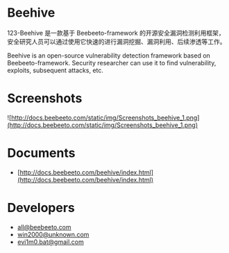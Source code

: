 # Beehive

123-Beehive 是一款基于 Beebeeto-framework 的开源安全漏洞检测利用框架，安全研究人员可以通过使用它快速的进行漏洞挖掘、漏洞利用、后续渗透等工作。

Beehive is an open-source vulnerability detection framework based on Beebeeto-framework. Security researcher can use it to find vulnerability, exploits, subsequent attacks, etc.


# Screenshots

![http://docs.beebeeto.com/static/img/Screenshots_beehive_1.png](http://docs.beebeeto.com/static/img/Screenshots_beehive_1.png)

# Documents

- [http://docs.beebeeto.com/beehive/index.html](http://docs.beebeeto.com/beehive/index.html)

# Developers

- all@beebeeto.com
- win2000@unknown.com
- evi1m0.bat@gmail.com
